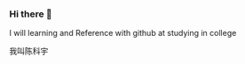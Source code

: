 ### Hi there 👋

<!--
**MoonforDream/Moonfordream** is a ✨ _special_ ✨ repository because its `README.md` (this file) appears on your GitHub profile.

Here are some ideas to get you started:

- 🔭 I’m currently studying on 广州应用科技学院
- 🌱 I’m currently learning django and c++
- 🤔 I’m looking for help with csdn and github
- 💬 Ask me about Architecture
- 📫 How to reach me: 3052573970@qq.com
-->I will learning and Reference with github at studying in college
我叫陈科宇
